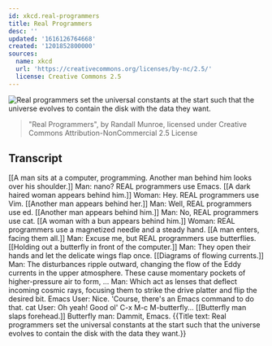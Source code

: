 ```yaml
---
id: xkcd.real-programmers
title: Real Programmers
desc: ''
updated: '1616126764668'
created: '1201852800000'
sources:
  name: xkcd
  url: 'https://creativecommons.org/licenses/by-nc/2.5/'
  license: Creative Commons 2.5
---
```

![Real programmers set the universal constants at the start such that the universe evolves to contain the disk with the data they want.](https://imgs.xkcd.com/comics/real_programmers.png)
> "Real Programmers", by Randall Munroe, licensed under Creative Commons Attribution-NonCommercial 2.5 License

## Transcript
[[A man sits at a computer, programming. Another man behind him looks over his shoulder.]]
Man: nano? REAL programmers use Emacs.
[[A dark haired woman appears behind him.]]
Woman: Hey. REAL programmers use Vim.
[[Another man appears behind her.]]
Man: Well, REAL programmers use ed.
[[Another man appears behind him.]]
Man: No, REAL programmers use cat.
[[A woman with a bun appears behind him.]]
Woman: REAL programmers use a magnetized needle and a steady hand.
[[A man enters, facing them all.]]
Man: Excuse me, but REAL programmers use butterflies. 
[[Holding out a butterfly in front of the computer.]]
Man: They open their hands and let the delicate wings flap once.
[[Diagrams of flowing currents.]]
Man: The disturbances ripple outward, changing the flow of the Eddy currents in the upper atmosphere. 
These cause momentary pockets of higher-pressure air to form, ...
Man: Which act as lenses that deflect incoming cosmic rays, focusing them to strike the drive platter and flip the desired bit.
Emacs User: Nice. 'Course, there's an Emacs command to do that.
cat User: Oh yeah! Good ol' C-x M-c M-butterfly...
[[Butterfly man slaps forehead.]]
Butterfly man: Dammit, Emacs.
{{Title text: Real programmers set the universal constants at the start such that the universe evolves to contain the disk with the data they want.}}
